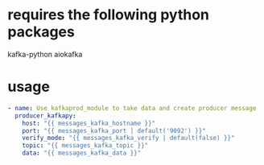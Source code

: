 # requires the following python packages
kafka-python
aiokafka

# usage

```yaml
- name: Use kafkaprod_module to take data and create producer message
  producer_kafkapy:
    host: "{{ messages_kafka_hostname }}"
    port: "{{ messages_kafka_port | default('9092') }}"
    verify_mode: "{{ messages_kafka_verify | default(false) }}"
    topic: "{{ messages_kafka_topic }}"
    data: "{{ messages_kafka_data }}"
```
